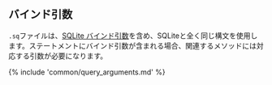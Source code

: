 ## バインド引数

`.sq`ファイルは、[SQLite バインド引数](https://www.sqlite.org/c3ref/bind_blob.html)を含め、SQLiteと全く同じ構文を使用します。ステートメントにバインド引数が含まれる場合、関連するメソッドには対応する引数が必要になります。

{% include 'common/query_arguments.md' %}